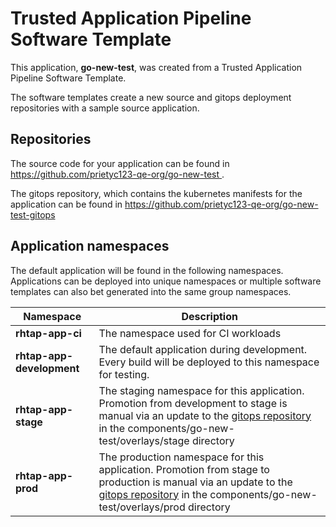 # Trusted Application Pipeline Software Template

This application, **go-new-test**, was created from a Trusted Application Pipeline Software Template.

The software templates create a new source and gitops deployment repositories with a sample source application. 

## Repositories

The source code for your application can be found in [https://github.com/prietyc123-qe-org/go-new-test ](https://github.com/prietyc123-qe-org/go-new-test ).
 
The gitops repository, which contains the kubernetes manifests for the application can be found in 
[https://github.com/prietyc123-qe-org/go-new-test-gitops ](https://github.com/prietyc123-qe-org/go-new-test-gitops ) 

## Application namespaces 

The default application will be found in the following namespaces. Applications can be deployed into unique namespaces or multiple software templates can also bet generated into the same group namespaces.  

|  Namespace   |  Description   |  
| -------- | -------- |
| **rhtap-app-ci** | The namespace used for CI workloads |
| **rhtap-app-development** | The default application during development. Every build will be deployed to this namespace for testing. |
| **rhtap-app-stage** | The staging namespace for this application. Promotion from development to stage is manual via an update to the [gitops repository](https://github.com/prietyc123-qe-org/go-new-test-gitops ) in the components/go-new-test/overlays/stage directory |
| **rhtap-app-prod** | The production namespace for this application. Promotion from stage to production is manual via an update to the [gitops repository](https://github.com/prietyc123-qe-org/go-new-test-gitops ) in the components/go-new-test/overlays/prod directory |
